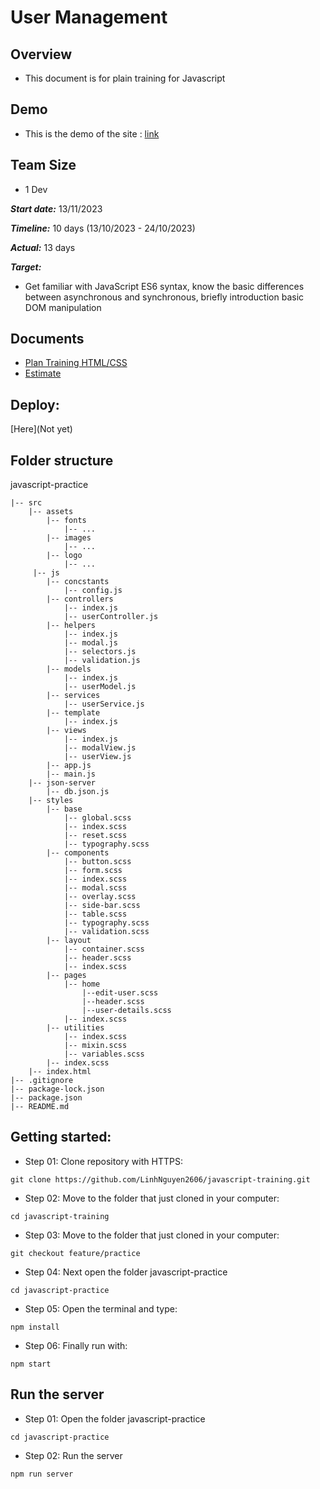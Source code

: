 
# User Management

## Overview

- This document is for plain training for Javascript
## Demo

- This is the demo of the site : [link](https://webix.com/demos/user-manager/)

## Team Size 

- 1 Dev

***Start date:*** 13/11/2023


***Timeline:*** 10 days (13/10/2023 - 24/10/2023)

***Actual:*** 13 days

***Target:***

- Get familiar with JavaScript ES6 syntax, know the basic differences between asynchronous and synchronous, briefly introduction basic DOM manipulation
    
## Documents
- [Plan Training HTML/CSS](https://docs.google.com/document/d/16Wv5Snmz77B7VQh16i1PqQSkB-bY8KmtAXYW4GTYvP4/edit?usp=sharing)
- [Estimate](https://docs.google.com/document/d/13MyW6R9-Obczd3Wn46hjCHVOqPfv1ic6sj33fF_vwJw/edit?usp=sharing)
​
## Deploy:
[Here](Not yet)

## Folder structure ##
javascript-practice


~~~
|-- src
    |-- assets
        |-- fonts
            |-- ...
        |-- images
            |-- ...
        |-- logo
            |-- ...
     |-- js
        |-- concstants
            |-- config.js
        |-- controllers
            |-- index.js
            |-- userController.js
        |-- helpers
            |-- index.js
            |-- modal.js
            |-- selectors.js
            |-- validation.js
        |-- models
            |-- index.js
            |-- userModel.js
        |-- services
            |-- userService.js
        |-- template
            |-- index.js
        |-- views
            |-- index.js
            |-- modalView.js
            |-- userView.js
        |-- app.js
        |-- main.js
    |-- json-server
        |-- db.json.js
    |-- styles
        |-- base
            |-- global.scss
            |-- index.scss
            |-- reset.scss
            |-- typography.scss
        |-- components
            |-- button.scss
            |-- form.scss
            |-- index.scss
            |-- modal.scss
            |-- overlay.scss
            |-- side-bar.scss
            |-- table.scss
            |-- typography.scss
            |-- validation.scss
        |-- layout
            |-- container.scss
            |-- header.scss
            |-- index.scss
        |-- pages
            |-- home
                |--edit-user.scss
                |--header.scss
                |--user-details.scss
            |-- index.scss
        |-- utilities
            |-- index.scss
            |-- mixin.scss
            |-- variables.scss
        |-- index.scss
    |-- index.html
|-- .gitignore
|-- package-lock.json
|-- package.json
|-- README.md
~~~

## Getting started:
- Step 01: Clone repository with HTTPS:
~~~
git clone https://github.com/LinhNguyen2606/javascript-training.git
~~~

- Step 02: Move to the folder that just cloned in your computer:
~~~
cd javascript-training
~~~

- Step 03: Move to the folder that just cloned in your computer:
~~~
git checkout feature/practice
~~~

- Step 04: Next open the folder javascript-practice
~~~
cd javascript-practice
~~~

- Step 05: Open the terminal and type:
~~~
npm install
~~~

- Step 06: Finally run with:
~~~
npm start
~~~

## Run the server
- Step 01:  Open the folder javascript-practice
~~~
cd javascript-practice
~~~

- Step 02:  Run the server
~~~
npm run server
~~~